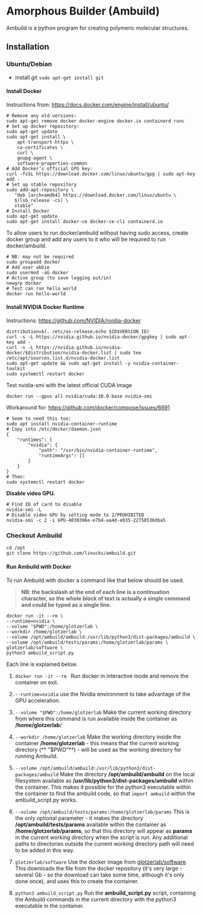 # Amorphous Builder (Ambuild)
Ambuild is a python program for creating polymeric molecular structures.

## Installation
### Ubuntu/Debian

* install git
```sudo apt-get install git```

#### Install Docker
Instructions from: https://docs.docker.com/engine/install/ubuntu/
```
# Remove any old versions:
sudo apt-get remove docker docker-engine docker.io containerd runc
# Set up docker repository:
sudo apt-get update
sudo apt-get install \
    apt-transport-https \
    ca-certificates \
    curl \
    gnupg-agent \
    software-properties-common
# Add Docker’s official GPG key:
curl -fsSL https://download.docker.com/linux/ubuntu/gpg | sudo apt-key add -
# Set up stable repository
sudo add-apt-repository \
   "deb [arch=amd64] https://download.docker.com/linux/ubuntu \
   $(lsb_release -cs) \
   stable"
# Install Docker
sudo apt-get update
sudo apt-get install docker-ce docker-ce-cli containerd.io
```
To allow users to run docker/ambuild without having sudo access, create docker group and add any users to it who will be required to run docker/ambuild.

```
# NB: may not be required
sudo groupadd docker
# Add user abbie
sudo usermod -aG docker
# Active group (to save logging out/in)
newgrp docker
# Test can run hello world
docker run hello-world
```

#### Install NVIDIA Docker Runtime
Instructions: https://github.com/NVIDIA/nvidia-docker

```
distribution=$(. /etc/os-release;echo $ID$VERSION_ID)
curl -s -L https://nvidia.github.io/nvidia-docker/gpgkey | sudo apt-key add -
curl -s -L https://nvidia.github.io/nvidia-docker/$distribution/nvidia-docker.list | sudo tee /etc/apt/sources.list.d/nvidia-docker.list
sudo apt-get update && sudo apt-get install -y nvidia-container-toolkit
sudo systemctl restart docker
```

Test nvidia-smi with the latest official CUDA image

```docker run --gpus all nvidia/cuda:10.0-base nvidia-smi```

Workaround for: https://github.com/docker/compose/issues/6691
```
# Seem to need this too:
sudo apt install nvidia-container-runtime
# Copy into /etc/docker/daemon.json
{
    "runtimes": {
        "nvidia": {
            "path": "/usr/bin/nvidia-container-runtime",
            "runtimeArgs": []
        }
    }
}
# Then:
sudo systemctl restart docker
```
**Disable video GPU.**
```
# Find ID of card to disable
nvidia-smi -L
# Disable video GPU by setting mode to 2/PROHIBITED
nvidia-smi -c 2 -i GPU-4030396e-e7b4-aa4d-e035-22758536dba5
```

### Checkout Ambuild
```
cd /opt
git clone https://github.com/linucks/ambuild.git
```

#### Run Ambuild with Docker
To run Ambuild with docker a command like that below should be used.

> **NB: the backslash at the end of each line is a continuation character, so the whole block of text is actually a single command and could be typed as a single line.**

```
docker run -it --rm \
--runtime=nvidia \
--volume "$PWD":/home/glotzerlab \
--workdir /home/glotzerlab \
--volume /opt/ambuild/ambuild:/usr/lib/python3/dist-packages/ambuild \
--volume /opt/ambuild/tests/params:/home/glotzerlab/params \
glotzerlab/software \
python3 ambuild_script.py
```
Each line is explained below.

1. ```docker run -it --rm ``` Run docker in interactive mode and remove the container on exit.

2. ```--runtime=nvidia``` use the Nvidia environment to take advantage of the GPU acceleration.
3. ```--volume "$PWD":/home/glotzerlab``` Make the current working directory from where this command is run available inside the container as **/home/glotzerlab**/
4. ```--workdir /home/glotzerlab``` Make the working directory inside the container **/home/glotzerlab** - this means that the current working directory (** "$PWD"**) - will be used as the working directory for running Ambuild.
5. ```--volume /opt/ambuild/ambuild:/usr/lib/python3/dist-packages/ambuild``` Make the directory **/opt/ambuild/ambuild** on the local filesystem available as **/usr/lib/python3/dist-packages/ambuild** within the container. This makes it possible for the python3 executable within the container to find the ambuild code, so that ```import ambuild``` within the ambuild_script.py works.
6. ```--volume /opt/ambuild/tests/params:/home/glotzerlab/params``` This is the only optional parameter - it makes the directory **/opt/ambuild/tests/params** available within the container as **/home/glotzerlab/params**, so that this directory will appear as **params** in the current working directory when the script is run. Any additional paths to directories outside the current working directory path will need to be added in this way.
7. ```glotzerlab/software``` Use the docker image from [glotzerlab/software](https://hub.docker.com/r/glotzerlab/software/). This downloads the file from the docker repository (it's very large - several Gb - so the download can take some time, although it's only done once), and uses this to create the container.
8. ```python3 ambuild_script.py``` Run the **ambuild_script.py** script, containing the Ambuild commands in the current directory with the python3 executable in the container.
